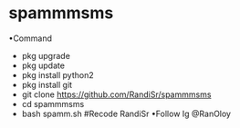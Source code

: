 # spammmsms
•Command
- pkg upgrade
- pkg update
- pkg install python2
- pkg install git
- git clone https://github.com/RandiSr/spammmsms 
- cd spammmsms
- bash spamm.sh
#Recode RandiSr
•Follow Ig @RanOloy
